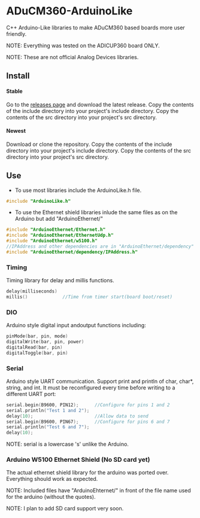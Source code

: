 # ADuCM360-ArduinoLike
C++ Arduino-Like libraries to make ADuCM360 based boards more user friendly.

NOTE: Everything was tested on the ADICUP360 board ONLY.

NOTE: These are not official Analog Devices libraries.
## Install
#### Stable
Go to the [releases page](https://github.com/MB3hel/ADuCM360-ArduinoLike/releases "Releases") and download the latest release. Copy the contents of the include directory into your project's include directory. Copy the contents of the src directory into your project's src directory.
#### Newest
Download or clone the repository. Copy the contents of the include directory into your project's include directory. Copy the contents of the src directory into your project's src directory.
## Use
- To use most libraries include the ArduinoLike.h file.
```cpp
#include "ArduinoLike.h"
```
- To use the Ethernet shield libraries inlude the same files as on the Arduino but add "ArduinoEthernet/"
```cpp
#include "ArduinoEthernet/Ethernet.h"
#include "ArduinoEthernet/EthernetUdp.h"
#include "ArduinoEthernet/w5100.h"
//IPAddress and other dependencies are in "ArduinoEthernet/dependency"
#include "ArduinoEthernet/dependency/IPAddress.h"
```
### Timing
Timing library for delay and millis functions.
```cpp
delay(milliseconds)
millis()             //Time from timer start(board boot/reset)
```
### DIO
Arduino style digital input andoutput functions including:
```cpp
pinMode(bar, pin, mode)
digitalWrite(bar, pin, power)
digitalRead(bar, pin)
digitalToggle(bar, pin)
```
### Serial
Arduino style UART communication. Support print and println of char, char*, string, and int. It must be reconfigured every time before writing to a different UART port:
```cpp
serial.begin(B9600, PIN12);      //Configure for pins 1 and 2
serial.println("Test 1 and 2");
delay(10);                       //Allow data to send
serial.begin(B9600, PIN67);      //Configure for pins 6 and 7
serial.println("Test 6 and 7");
delay(10);
```
NOTE: serial is a lowercase 's' unlike the Arduino.
### Arduino W5100 Ethernet Shield (No SD card yet)
The actual ethernet shield library for the arduino was ported over. Everything should work as expected.

NOTE: Included files have "ArduinoEhternet/" in front of the file name used for the arduino (without the quotes).

NOTE: I plan to add SD card support very soon.